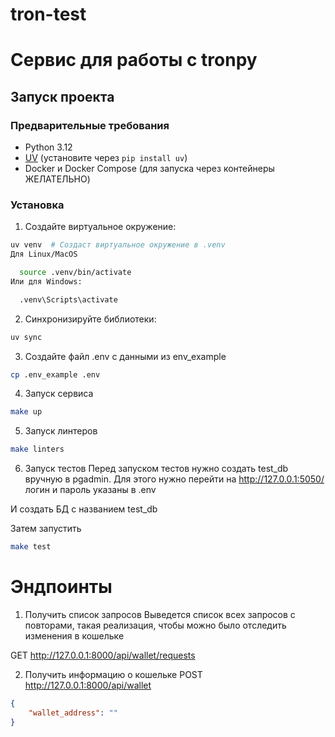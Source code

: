 # tron-test
# Сервис для работы с tronpy


## Запуск проекта

### Предварительные требования
- Python 3.12
- [UV](https://github.com/astral-sh/uv) (установите через `pip install uv`)
- Docker и Docker Compose (для запуска через контейнеры ЖЕЛАТЕЛЬНО)

### Установка
1. Создайте виртуальное окружение:
```bash
uv venv  # Создаст виртуальное окружение в .venv
Для Linux/MacOS

  source .venv/bin/activate
Или для Windows:

  .venv\Scripts\activate
```

2. Синхронизируйте библиотеки:
```bash
uv sync
```

3. Создайте файл .env с данными из env_example
```bash
cp .env_example .env
```

4. Запуск сервиса
```bash
make up
```

5. Запуск линтеров
```bash
make linters
```

6. Запуск тестов
Перед запуском тестов нужно создать test_db вручную в pgadmin. Для этого нужно перейти на http://127.0.0.1:5050/ логин и пароль указаны в .env


И создать БД с названием test_db


Затем запустить
```bash
make test
```

# Эндпоинты
1. Получить список запросов
Выведется список всех запросов с повторами, такая реализация, чтобы можно было отследить изменения в кошельке

GET http://127.0.0.1:8000/api/wallet/requests

2. Получить информацию о кошельке
POST http://127.0.0.1:8000/api/wallet
```json
{
	"wallet_address": ""
}
```
